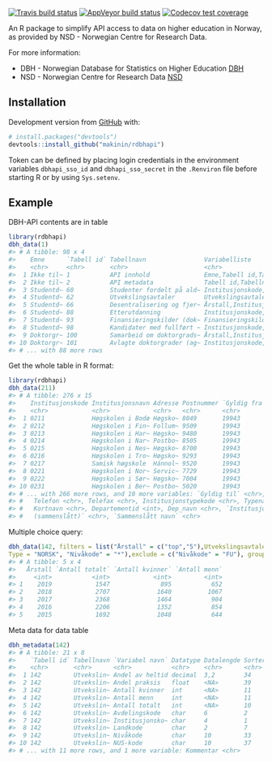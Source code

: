 
<!-- README.md is generated from README.Rmd. Please edit that file -->

<!-- badges: start -->

[![Travis build
status](https://travis-ci.org/makinin/rdbhapi.svg?branch=master)](https://travis-ci.org/makinin/rdbhapi)
[![AppVeyor build
status](https://ci.appveyor.com/api/projects/status/github/makinin/rdbhapi?branch=master&svg=true)](https://ci.appveyor.com/project/makinin/rdbhapi)
[![Codecov test
coverage](https://codecov.io/gh/makinin/rdbhapi/branch/master/graph/badge.svg)](https://codecov.io/gh/makinin/rdbhapi?branch=master)

<!-- badges: end -->
An R package to simplify API access to data on higher education in Norway, as provided by NSD - Norwegian Centre for Research Data.

For more information:
* DBH - Norwegian Database for Statistics on Higher Education [DBH](https://dbh.nsd.uib.no/)
* NSD - Norwegian Centre for Research Data [NSD](https://www.nsd.no/)

## Installation

Development version from [GitHub](https://github.com/) with:

``` r
# install.packages("devtools")
devtools::install_github("makinin/rdbhapi")
```

Token can be defined by placing login credentials in the environment
variables `dbhapi_sso_id` and `dbhapi_sso_secret` in the `.Renviron`
file before starting R or by using `Sys.setenv`.

## Example

DBH-API contents are in table

``` r
library(rdbhapi)
dbh_data(1)
#> # A tibble: 98 x 4
#>    Emne      `Tabell id` Tabellnavn                Variabelliste                
#>    <chr>     <chr>       <chr>                     <chr>                        
#>  1 Ikke til~ 1           API innhold               Emne,Tabell id,Tabellnavn,Va~
#>  2 Ikke til~ 2           API metadata              Tabell id,Tabellnavn,Variabe~
#>  3 Studentd~ 60          Studenter fordelt på ald~ Institusjonskode,Avdelingsko~
#>  4 Studentd~ 62          Utvekslingsavtaler        Utvekslingsavtale,beskrivels~
#>  5 Studentd~ 66          Desentralisering og fjer~ Årstall,Institusjonskode,Avd~
#>  6 Studentd~ 88          Etterutdanning            Institusjonskode,Avdelingsko~
#>  7 Studentd~ 93          Finansieringskilder (dok~ Finansieringskildekode,finki~
#>  8 Studentd~ 98          Kandidater med fullført ~ Institusjonskode,Årstall,Ins~
#>  9 Doktorgr~ 100         Samarbeid om doktorgrads~ Årstall,Institusjonskode (ar~
#> 10 Doktorgr~ 101         Avlagte doktorgrader (ag~ Institusjonskode,Avdelingsko~
#> # ... with 88 more rows
```

Get the whole table in R format:

``` r
library(rdbhapi)
dbh_data(211)
#> # A tibble: 276 x 15
#>    Institusjonskode Institusjonsnavn Adresse Postnummer `Gyldig fra`
#>    <chr>            <chr>            <chr>   <chr>      <chr>       
#>  1 0211             Høgskolen i Bodø Høgsko~ 8049       19943       
#>  2 0212             Høgskolen i Fin~ Follum~ 9509       19943       
#>  3 0213             Høgskolen i Har~ Høgsko~ 9480       19943       
#>  4 0214             Høgskolen i Nar~ Postbo~ 8505       19943       
#>  5 0215             Høgskolen i Nes~ Høgsko~ 8700       19943       
#>  6 0216             Høgskolen i Tro~ Høgsko~ 9293       19943       
#>  7 0217             Samisk høgskole  Hánnol~ 9520       19943       
#>  8 0221             Høgskolen i Nor~ Servic~ 7729       19943       
#>  9 0222             Høgskolen i Sør~ Høgsko~ 7004       19943       
#> 10 0231             Høgskolen i Ber~ Postbo~ 5020       19943       
#> # ... with 266 more rows, and 10 more variables: `Gyldig til` <chr>,
#> #   Telefon <chr>, Telefax <chr>, Institusjonstypekode <chr>, Typenavn <chr>,
#> #   Kortnavn <chr>, Departementid <int>, Dep_navn <chr>, `Institusjonskode
#> #   (sammenslått)` <chr>, `Sammenslått navn` <chr>
```

Multiple choice query:

``` r
dbh_data(142, filters = list("Årstall" = c("top","5"),Utvekslingsavtale = "ERASMUS+", 
Type = "NORSK", "Nivåkode" = "*"),exclude = c("Nivåkode" = "FU"), group_by = "Årstall")
#> # A tibble: 5 x 4
#>   Årstall `Antall totalt` `Antall kvinner` `Antall menn`
#>     <int>           <int>            <int>         <int>
#> 1    2019            1547              895           652
#> 2    2018            2707             1640          1067
#> 3    2017            2368             1464           904
#> 4    2016            2206             1352           854
#> 5    2015            1692             1048           644
```

Meta data for data table

``` r
dbh_metadata(142)
#> # A tibble: 21 x 8
#>    `Tabell id` Tabellnavn `Variabel navn` Datatype Datalengde Sortering Kodefelt
#>    <chr>       <chr>      <chr>           <chr>    <chr>      <chr>     <chr>   
#>  1 142         Utvekslin~ Andel av heltid decimal  3,2        34        <NA>    
#>  2 142         Utvekslin~ Andel praksis   float    <NA>       39        <NA>    
#>  3 142         Utvekslin~ Antall kvinner  int      <NA>       11        <NA>    
#>  4 142         Utvekslin~ Antall menn     int      <NA>       11        <NA>    
#>  5 142         Utvekslin~ Antall totalt   int      <NA>       10        <NA>    
#>  6 142         Utvekslin~ Avdelingskode   char     6          2         J       
#>  7 142         Utvekslin~ Institusjonsko~ char     4          1         J       
#>  8 142         Utvekslin~ Landkode        char     2          7         J       
#>  9 142         Utvekslin~ Nivåkode        char     10         33        J       
#> 10 142         Utvekslin~ NUS-kode        char     10         37        <NA>    
#> # ... with 11 more rows, and 1 more variable: Kommentar <chr>
```
